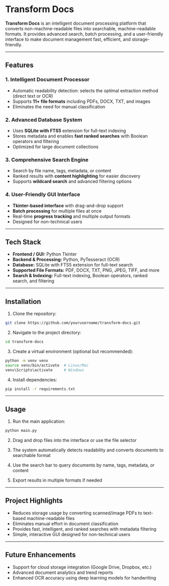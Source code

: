 # Transform Docs

**Transform Docs** is an intelligent document processing platform that converts non-machine-readable files into searchable, machine-readable formats. It provides advanced search, batch processing, and a user-friendly interface to make document management fast, efficient, and storage-friendly.

---

## Features

### 1. Intelligent Document Processor
- Automatic readability detection: selects the optimal extraction method (direct text or OCR)
- Supports **11+ file formats** including PDFs, DOCX, TXT, and images
- Eliminates the need for manual classification

### 2. Advanced Database System
- Uses **SQLite with FTS5** extension for full-text indexing
- Stores metadata and enables **fast ranked searches** with Boolean operators and filtering
- Optimized for large document collections

### 3. Comprehensive Search Engine
- Search by file name, tags, metadata, or content
- Ranked results with **content highlighting** for easier discovery
- Supports **wildcard search** and advanced filtering options

### 4. User-Friendly GUI Interface
- **Tkinter-based interface** with drag-and-drop support
- **Batch processing** for multiple files at once
- Real-time **progress tracking** and multiple output formats
- Designed for non-technical users

---

## Tech Stack

- **Frontend / GUI:** Python Tkinter
- **Backend & Processing:** Python, PyTesseract (OCR)
- **Database:** SQLite with FTS5 extension for full-text search
- **Supported File Formats:** PDF, DOCX, TXT, PNG, JPEG, TIFF, and more
- **Search & Indexing:** Full-text indexing, Boolean operators, ranked search, and filtering

---

## Installation

1. Clone the repository:
```bash
git clone https://github.com/yourusername/transform-docs.git
```

2. Navigate to the project directory:
```bash
cd transform-docs
```

3. Create a virtual environment (optional but recommended):
```bash
python -m venv venv
source venv/bin/activate  # Linux/Mac
venv\Scripts\activate     # Windows
```

4. Install dependencies:
```bash
pip install -r requirements.txt
```

---

## Usage

1. Run the main application:
```bash
python main.py
```

2. Drag and drop files into the interface or use the file selector

3. The system automatically detects readability and converts documents to searchable format

4. Use the search bar to query documents by name, tags, metadata, or content

5. Export results in multiple formats if needed

---

## Project Highlights

- Reduces storage usage by converting scanned/image PDFs to text-based machine-readable files
- Eliminates manual effort in document classification
- Provides fast, intelligent, and ranked searches with metadata filtering
- Simple, interactive GUI designed for non-technical users

---

## Future Enhancements

- Support for cloud storage integration (Google Drive, Dropbox, etc.)
- Advanced document analytics and trend reports
- Enhanced OCR accuracy using deep learning models for handwriting
